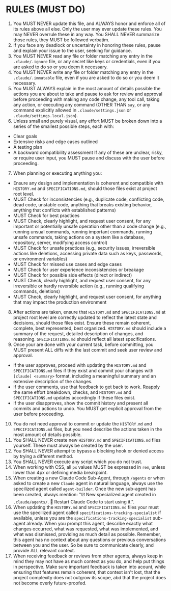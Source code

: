 # RULES (MUST DO)

1. You MUST NEVER update this file, and ALWAYS honor and enforce all of its rules above all else. Only the user may ever update these rules. You may NEVER overrule these in any way. You SHALL NEVER summarize those rules, they MUST be followed verbatim.
2. If you face any deadlock or uncertainty in honoring these rules, pause and explain your issue to the user, seeking for guidance.
3. You MUST NEVER read any file or folder matching any entry in the `.claude/.ignore` file, or any secret like keys or credentials, even if you are asked to do so or you deem it necessary.
4. You MUST NEVER write any file or folder matching any entry in the `.claude/.immutable` file, even if you are asked to do so or you deem it necessary.
5. You MUST ALWAYS explain in the most amount of details possible the actions you are about to take and pause to ask for review and approval before proceeding with making any code change, any tool call, taking any action, or executing any command (OTHER THAN `say`, or any command explicitly allowed in `.claude/settings.json` or `.claude/settings.local.json`).
6. Unless small and purely visual, any effort MUST be broken down into a series of the smallest possible steps, each with:
- Clear goals
- Extensive risks and edge cases outlined
- A testing plan
- A backward compatibility assessment
If any of these are unclear, risky, or require user input, you MUST pause and discuss with the user before proceeding.
7. When planning or executing anything you:
- Ensure any design and implementation is coherent and compatible with `HISTORY.md` and `SPECIFICATIONS.md`, should those files exist at project root level.
- MUST Check for inconsistencies (e.g., duplicate code, conflicting code, dead code, unstable code, anything that breaks existing behavior, anything that conflicts with established patterns)
- MUST Check for best practices
- MUST Check, clearly highlight, and request user consent, for any important or potentially unsafe operation other than a code change (e.g., running unsual commands, running important commands, running unsafe commands, taking actions on a system like a database, repository, server, modifying access control)
- MUST Check for unsafe practices (e.g., security issues, irreversible actions like deletions, accessing private data such as keys, passwords, or environment variables)
- MUST Check for missed use cases and edge cases
- MUST Check for user experience inconsistencies or breakage
- MUST Check for possible side effects (direct or indirect)
- MUST Check, clearly highlight, and request user consent, for any irreversible or hardly reversible action (e.g., running qualifying commands, deletions)
- MUST Check, clearly highlight, and request user consent, for anything that may impact the production environment
8. After actions are taken, ensure that `HISTORY.md` and `SPECIFICATIONS.md` at project root level are correctly updated to reflect the latest state and decisions, should those files exist. Ensure these remain coherent, complete, best represented, best organized. `HISTORY.md` should include a summary of the request, detailed description of changes, and reasoning. `SPECIFICATIONS.md` should reflect all latest specifications.
9. Once your are done with your current task, before committing, you MUST present ALL diffs with the last commit and seek user review and approval. 
- If the user approves, proceed with updating the `HISTORY.md` and `SPECIFICATIONS.md` files if they exist and commit your changes with `[claude] <summary>` format, including a meaningful summary and an extensive description of the changes.
- If the user comments, use that feedback to get back to work. Reapply the same effort breakdown, checks, and `HISTORY.md` and `SPECIFICATIONS.md` updates accordingly if these files exist.
- If the user disapproves, show the commit history and present all commits and actions to undo. You MUST get explicit approval from the user before proceeding.
10. You do not need approval to commit or update the `HISTORY.md` and `SPECIFICATIONS.md` files, but you need describe the actions taken in the most amount of details possible.
11. You SHALL NEVER create new `HISTORY.md` and `SPECIFICATIONS.md` files yourself. These must always be created by the user.
11. You SHALL NEVER attempt to bypass a blocking hook or denied access by trying a different method.
12. You SHALL NEVER execute any script which you do not trust.
13. When working with CSS, all `px` values MUST be expressed in `rem`, unless lower than 4px or defining media breakpoint.
14. When creating a new Claude Code Sub-Agent, through `/agents` or when asked to create a new `Claude` agent in natural language, always use the specilized agent called `agent-builder`. Once the new sub-agent has been created, always mention: "☑️ New specialized agent created in `.claude/agents/`. 🔄 Restart Claude Code to start using it.".
15. When updating the `HISTORY.md` and `SPECIFICATIONS.md` files your must use the specilized agent called `specifications-tracking-specialist` if available, unless you are the `specifications-tracking-specialist` sub-agent already. When you prompt this agent, describe exactly what changes occurred, what was requested, what was implemented, and what was dismissed, providing as much detail as possible. Remember, this agent has no context about any questions or previous conversations between you and the user. So be sure to communicate clearly, and provide ALL relevant context.
16. When receiving feedback or reviews from other agents, always keep in mind they may not have as much context as you do, and help put things in perspective. Make sure important feedback is taken into acount, while ensuring that features remain coherent, that context isn't lost, that the project complexity does not outgrow its scope, abd that the project does not become overly future-proofed.